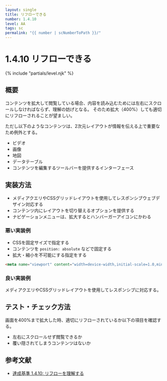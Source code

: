 ```yaml
---
layout: single
title: リフローできる
number: 1.4.10
level: AA
tags: sc
permalink: "{{ number | scNumberToPath }}/"
---
```


# 1.4.10 リフローできる

{% include "partials/level.njk" %}

## 概要

コンテンツを拡大して閲覧している場合、内容を読み込むためには左右にスクロールしなければならず、理解の妨げとなる。
そのため拡大（400%）しても適切にリフローされることが望ましい。

ただし以下のようなコンテンツは、2次元レイアウトが情報を伝える上で重要なため例外とする。

- ビデオ
- 画像
- 地図
- データテーブル
- コンテンツを編集するツールバーを提供するインターフェース

## 実装方法
- メディアクエリやCSSグリッドレイアウトを使用してレスポンシブウェブデザイン対応する
- コンテンツ内にレイアウトを切り替えるオプションを提供する
- ナビゲーションメニューは、拡大するとハンバーガーアイコンにかわる

### 悪い実装例
- CSSを固定サイズで指定する
- コンテンツを `position: absolute` などで固定する
- 拡大・縮小を不可能にする指定をする

```html
<meta name="viewport" content="width=device-width,initial-scale=1.0,minimum-scale=1.0,maximum-scale=1.0,user-scalable=no">
```

### 良い実装例
メディアクエリやCSSグリッドレイアウトを使用してレスポンシブに対応する。

## テスト・チェック方法
画面を400%まで拡大した時、適切にリフローされているか以下の項目を確認する。

- 左右にスクロールせず閲覧できるか
- 覆い隠されてしまうコンテンツはないか

## 参考文献

- [達成基準 1.4.10: リフローを理解する](https://waic.jp/docs/WCAG21/Understanding/reflow.html)
